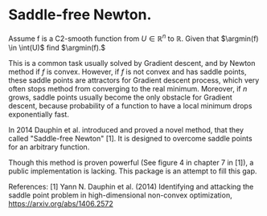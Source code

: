 # Saddle-free Newton.

Assume f is a C2-smooth function from $U \in \mathbb{R}^n$ to $\mathbb{R}$. Given that $\argmin(f) \in \int(U)$ find $\argmin(f).$

This is a common task usually solved by Gradient descent, and by Newton method if $f$ is convex.
However, if $f$ is not convex and has saddle points, these saddle points are attractors for Gradient descent process, which very often stops method from converging to the real minimum.
Moreover, if $n$ grows, saddle points usually become the only obstacle for Gradient descent, because probability of a function to have a local minimum drops exponentially fast.

In 2014 Dauphin et al. introduced and proved a novel method, that they called "Saddle-free Newton" [1]. It is designed to overcome saddle points for an arbitrary function. 

Though this method is proven powerful (See figure 4 in chapter 7 in [1]), a public implementation is lacking. This package is an attempt to fill this gap.


References:
[1] Yann N. Dauphin et al. (2014) Identifying and attacking the saddle point problem in high-dimensional non-convex optimization, https://arxiv.org/abs/1406.2572
